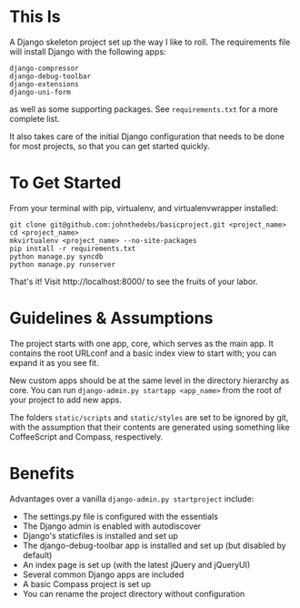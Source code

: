 This Is
=======

A Django skeleton project set up the way I like to roll. The
requirements file will install Django with the following apps:

    django-compressor
    django-debug-toolbar
    django-extensions
    django-uni-form

as well as some supporting packages. See `requirements.txt` for a more
complete list.

It also takes care of the initial Django configuration that needs to be
done for most projects, so that you can get started quickly.

To Get Started
==============

From your terminal with pip, virtualenv, and virtualenvwrapper installed:

    git clone git@github.com:johnthedebs/basicproject.git <project_name>
    cd <project_name>
    mkvirtualenv <project_name> --no-site-packages
    pip install -r requirements.txt
    python manage.py syncdb
    python manage.py runserver

That's it! Visit http://localhost:8000/ to see the fruits of your labor.

Guidelines & Assumptions
========================

The project starts with one app, core, which serves as the main app. It
contains the root URLconf and a basic index view to start with; you can
expand it as you see fit.

New custom apps should be at the same level in the directory hierarchy
as core. You can run `django-admin.py startapp <app_name>` from the root
of your project to add new apps.

The folders `static/scripts` and `static/styles` are set to be ignored by git,
with the assumption that their contents are generated using something like
CoffeeScript and Compass, respectively.

Benefits
========

Advantages over a vanilla `django-admin.py startproject` include:

 * The settings.py file is configured with the essentials
 * The Django admin is enabled with autodiscover
 * Django's staticfiles is installed and set up
 * The django-debug-toolbar app is installed and set up (but disabled by default)
 * An index page is set up (with the latest jQuery and jQueryUI)
 * Several common Django apps are included
 * A basic Compass project is set up
 * You can rename the project directory without configuration
